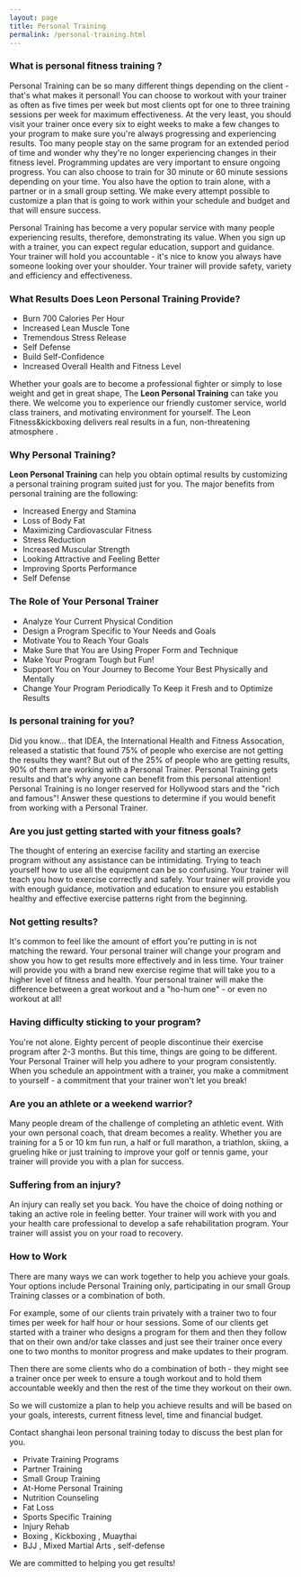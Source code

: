 ```yaml
---
layout: page
title: Personal Training
permalink: /personal-training.html
---
```


### What is personal fitness training ?

Personal Training can be so many different things depending on the client - that's what makes it personal! You can choose to workout with your trainer as often as five times per week but most clients opt for one to three training sessions per week for maximum effectiveness. At the very least, you should visit your trainer once every six to eight weeks to make a few changes to your program to make sure you're always progressing and experiencing results. Too many people stay on the same program for an extended period of time and wonder why they're no longer experiencing changes in their fitness level. Programming updates are very important to ensure ongoing progress. You can also choose to train for 30 minute or 60 minute sessions depending on your time. You also have the option to train alone, with a partner or in a small group setting. We make every attempt possible to customize a plan that is going to work within your schedule and budget and that will ensure success.

Personal Training has become a very popular service with many people experiencing results, therefore, demonstrating its value. When you sign up with a trainer, you can expect regular education, support and guidance. Your trainer will hold you accountable - it's nice to know you always have someone looking over your shoulder. Your trainer will provide safety, variety and efficiency and effectiveness.

### What Results Does Leon Personal Training Provide?

- Burn 700 Calories Per Hour
- Increased Lean Muscle Tone
- Tremendous Stress Release
- Self Defense
- Build Self-Confidence
- Increased Overall Health and Fitness Level

Whether your goals are to become a professional fighter or simply to lose weight and get in great shape, The **Leon Personal Training** can take you there. We welcome you to experience our friendly customer service, world class trainers, and motivating environment for yourself. The Leon Fitness&kickboxing delivers real results in a fun, non-threatening atmosphere .

### Why Personal Training?

**Leon Personal Training** can help you obtain optimal results by customizing a personal training program suited just for you. The major benefits from personal training are the following:

- Increased Energy and Stamina
- Loss of Body Fat
- Maximizing Cardiovascular Fitness
- Stress Reduction
- Increased Muscular Strength
- Looking Attractive and Feeling Better
- Improving Sports Performance
- Self Defense

### The Role of Your Personal Trainer

- Analyze Your Current Physical Condition
- Design a Program Specific to Your Needs and Goals
- Motivate You to Reach Your Goals
- Make Sure that You are Using Proper Form and Technique
- Make Your Program Tough but Fun!
- Support You on Your Journey to Become Your Best Physically and Mentally
- Change Your Program Periodically To Keep it Fresh and to Optimize Results

### Is personal training for you?

Did you know... that IDEA, the International Health and Fitness Assocation, released a statistic that found 75% of people who exercise are not getting the results they want? But out of the 25% of people who are getting results, 90% of them are working with a Personal Trainer. Personal Training gets results and that's why anyone can benefit from this personal attention! Personal Training is no longer reserved for Hollywood stars and the "rich and famous"! Answer these questions to determine if you would benefit from working with a Personal Trainer.

### Are you just getting started with your fitness goals?

The thought of entering an exercise facility and starting an exercise program without any assistance can be intimidating. Trying to teach yourself how to use all the equipment can be so confusing. Your trainer will teach you how to exercise correctly and safely. Your trainer will provide you with enough guidance, motivation and education to ensure you establish healthy and effective exercise patterns right from the beginning.

### Not getting results?

It's common to feel like the amount of effort you're putting in is not matching the reward. Your personal trainer will change your program and show you how to get results more effectively and in less time. Your trainer will provide you with a brand new exercise regime that will take you to a higher level of fitness and health. Your personal trainer will make the difference between a great workout and a "ho-hum one" - or even no workout at all!

### Having difficulty sticking to your program?

You're not alone. Eighty percent of people discontinue their exercise program after 2-3 months. But this time, things are going to be different. Your Personal Trainer will help you adhere to your program consistently. When you schedule an appointment with a trainer, you make a commitment to yourself - a commitment that your trainer won't let you break!

### Are you an athlete or a weekend warrior?

Many people dream of the challenge of completing an athletic event. With your own personal coach, that dream becomes a reality. Whether you are training for a 5 or 10 km fun run, a half or full marathon, a triathlon, skiing, a grueling hike or just training to improve your golf or tennis game, your trainer will provide you with a plan for success.

### Suffering from an injury?

An injury can really set you back. You have the choice of doing nothing or taking an active role in feeling better. Your trainer will work with you and your health care professional to develop a safe rehabilitation program. Your trainer will assist you on your road to recovery.

### How to Work

There are many ways we can work together to help you achieve your goals. Your options include Personal Training only, participating in our small Group Training classes or a combination of both.

For example, some of our clients train privately with a trainer two to four times per week for half hour or hour sessions. Some of our clients get started with a trainer who designs a program for them and then they follow that on their own and/or take classes and just see their trainer once every one to two months to monitor progress and make updates to their program.

Then there are some clients who do a combination of both - they might see a trainer once per week to ensure a tough workout and to hold them accountable weekly and then the rest of the time they workout on their own.

So we will customize a plan to help you achieve results and will be based on your goals, interests, current fitness level, time and financial budget.

Contact shanghai leon personal training today to discuss the best plan for you.

- Private Training Programs
- Partner Training
- Small Group Training
- At-Home Personal Training
- Nutrition Counseling
- Fat Loss
- Sports Specific Training
- Injury Rehab
- Boxing , Kickboxing , Muaythai
- BJJ , Mixed Martial Arts , self-defense

We are committed to helping you get results!
